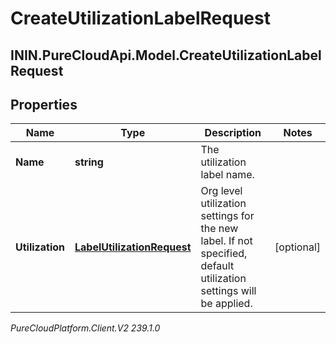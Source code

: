 # CreateUtilizationLabelRequest

## ININ.PureCloudApi.Model.CreateUtilizationLabelRequest

## Properties

|Name | Type | Description | Notes|
|------------ | ------------- | ------------- | -------------|
| **Name** | **string** | The utilization label name. | |
| **Utilization** | [**LabelUtilizationRequest**](LabelUtilizationRequest) | Org level utilization settings for the new label. If not specified, default utilization settings will be applied. | [optional] |



_PureCloudPlatform.Client.V2 239.1.0_
